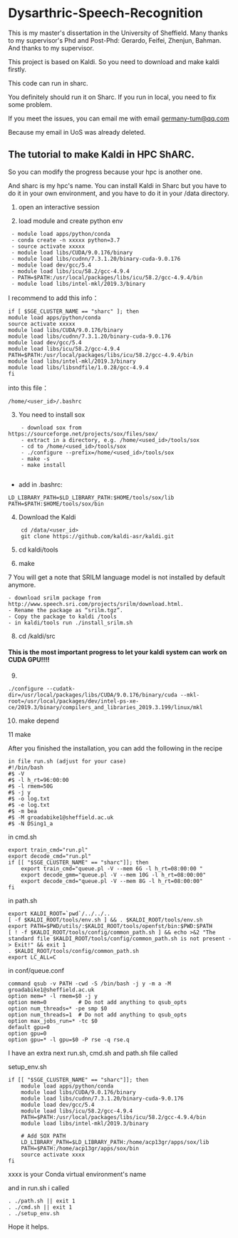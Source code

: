 # Dysarthric-Speech-Recognition
This is my master's dissertation in the University of Sheffield.
Many thanks to my supervisor's Phd and Post-Phd: Gerardo, Feifei, Zhenjun, Bahman. 
And thanks to my supervisor. 

This project is based on Kaldi. So you need to download and make kaldi firstly.

This code can run in sharc.

You definitely should run it on Sharc. If you run in local, you need to fix some problem.

If you meet the issues, you can email me with email germany-tum@qq.com

Because my email in UoS was already deleted.

## The tutorial to make Kaldi in HPC ShARC. 
So you can modify the progress because your hpc is another one.

And sharc is my hpc's name. You can install Kaldi in Sharc but you have to do it in your own environment, and you have to do it in your /data directory.

1. open an interactive session

2. load module and create python env
```
 - module load apps/python/conda
 - conda create -n xxxxx python=3.7
 - source activate xxxxx
 - module load libs/CUDA/9.0.176/binary
 - module load libs/cudnn/7.3.1.20/binary-cuda-9.0.176
 - module load dev/gcc/5.4
 - module load libs/icu/58.2/gcc-4.9.4
 - PATH=$PATH:/usr/local/packages/libs/icu/58.2/gcc-4.9.4/bin
 - module load libs/intel-mkl/2019.3/binary 
```
I recommend to add this info：
```
if [ $SGE_CLUSTER_NAME == "sharc" ]; then
module load apps/python/conda
source activate xxxxx
module load libs/CUDA/9.0.176/binary
module load libs/cudnn/7.3.1.20/binary-cuda-9.0.176
module load dev/gcc/5.4
module load libs/icu/58.2/gcc-4.9.4
PATH=$PATH:/usr/local/packages/libs/icu/58.2/gcc-4.9.4/bin
module load libs/intel-mkl/2019.3/binary 
module load libs/libsndfile/1.0.28/gcc-4.9.4
fi
```
into this file：
```
/home/<user_id>/.bashrc
```

3. You need to install sox 
```
    - download sox from https://sourceforge.net/projects/sox/files/sox/
    - extract in a directory, e.g. /home/<used_id>/tools/sox
    - cd to /home/<used_id>/tools/sox
    - ./configure --prefix=/home/<used_id>/tools/sox
    - make -s
    - make install
    
```
- add in .bashrc:
    
```
LD_LIBRARY_PATH=$LD_LIBRARY_PATH:$HOME/tools/sox/lib
PATH=$PATH:$HOME/tools/sox/bin
```
    
4. Download the Kaldi

```
    cd /data/<user_id>
    git clone https://github.com/kaldi-asr/kaldi.git
```

5. cd kaldi/tools

6. make

7  You will get a note that SRILM language model is not installed by default anymore.
    
    - download srilm package from http://www.speech.sri.com/projects/srilm/download.html.
    - Rename the package as “srilm.tgz”.
    - Copy the package to kaldi /tools
    - in kaldi/tools run ./install_srilm.sh

8. cd /kaldi/src

#### This is the most important progress to let your kaldi system can work on CUDA GPU!!!!

9. 
```
./configure --cudatk-dir=/usr/local/packages/libs/CUDA/9.0.176/binary/cuda --mkl-root=/usr/local/packages/dev/intel-ps-xe-ce/2019.3/binary/compilers_and_libraries_2019.3.199/linux/mkl
```
10. make depend

11 make

After you finished the installation, you can add the following in the recipe

```
in file run.sh (adjust for your case)
#!/bin/bash
#$ -V
#$ -l h_rt=96:00:00
#$ -l rmem=50G
#$ -j y
#$ -o log.txt
#$ -e log.txt
#$ -m bea
#$ -M groadabike1@sheffield.ac.uk
#$ -N DSing1_a
```

in cmd.sh
```
export train_cmd="run.pl"
export decode_cmd="run.pl"
if [[ "$SGE_CLUSTER_NAME" == "sharc"]]; then
    export train_cmd="queue.pl -V --mem 6G -l h_rt=08:00:00 "
    export decode_gmm="queue.pl -V --mem 10G -l h_rt=08:00:00"
    export decode_cmd="queue.pl -V --mem 8G -l h_rt=08:00:00"
fi
```

in path.sh

```
export KALDI_ROOT=`pwd`/../../..
[ -f $KALDI_ROOT/tools/env.sh ] && . $KALDI_ROOT/tools/env.sh
export PATH=$PWD/utils/:$KALDI_ROOT/tools/openfst/bin:$PWD:$PATH
[ ! -f $KALDI_ROOT/tools/config/common_path.sh ] && echo >&2 "The standard file $KALDI_ROOT/tools/config/common_path.sh is not present -> Exit!" && exit 1
. $KALDI_ROOT/tools/config/common_path.sh
export LC_ALL=C
```

in conf/queue.conf

```
command qsub -v PATH -cwd -S /bin/bash -j y -m a -M groadabike1@sheffield.ac.uk
option mem=* -l rmem=$0 -j y
option mem=0          # Do not add anything to qsub_opts
option num_threads=* -pe smp $0
option num_threads=1  # Do not add anything to qsub_opts
option max_jobs_run=* -tc $0
default gpu=0
option gpu=0
option gpu=* -l gpu=$0 -P rse -q rse.q
```

I have an extra next run.sh, cmd.sh and path.sh file called

setup_env.sh

```
if [[ "$SGE_CLUSTER_NAME" == "sharc"]]; then
    module load apps/python/conda
    module load libs/CUDA/9.0.176/binary
    module load libs/cudnn/7.3.1.20/binary-cuda-9.0.176
    module load dev/gcc/5.4
    module load libs/icu/58.2/gcc-4.9.4
    PATH=$PATH:/usr/local/packages/libs/icu/58.2/gcc-4.9.4/bin
    module load libs/intel-mkl/2019.3/binary

    # Add SOX PATH
    LD_LIBRARY_PATH=$LD_LIBRARY_PATH:/home/acp13gr/apps/sox/lib
    PATH=$PATH:/home/acp13gr/apps/sox/bin
    source activate xxxx
fi
```

xxxx is your Conda virtual environment's name

and in run.sh i called

```
. ./path.sh || exit 1
. ./cmd.sh || exit 1
. ./setup_env.sh
```

Hope it helps.
